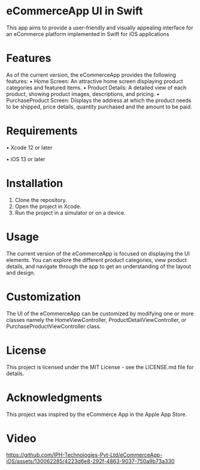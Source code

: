 # eCommerceApp UI in Swift

This app aims to provide a user-friendly and visually appealing interface for an eCommerce platform implemented in Swift for iOS applications
 
# Features

As of the current version, the eCommerceApp provides the following features:
•	Home Screen: An attractive home screen displaying product categories and featured items.
•	Product Details: A detailed view of each product, showing product images, descriptions, and pricing.
•	PurchaseProduct Screen: Displays the address at which the product needs to be shipped, price details, quantity purchased and the amount to be paid.
 
# Requirements
 
•	Xcode 12 or later

•	iOS 13 or later
 
# Installation
 
1.	Clone the repository.
2.	Open the project in Xcode.
3.	Run the project in a simulator or on a device.
 
# Usage

The current version of the eCommerceApp is focused on displaying the UI elements. You can explore the different product categories, view product details, and navigate through the app to get an understanding of the layout and design.
 
# Customization

The UI of the eCommerceApp can be customized by modifying one or more classes namely the HomeViewController, ProductDetailViewController, or PurchaseProductViewController class.

# License
This project is licensed under the MIT License - see the LICENSE.md file for details.

# Acknowledgments
This project was inspired by the eCommerce App in the Apple App Store.

# Video






https://github.com/IPH-Technologies-Pvt-Ltd/eCommerceApp-iOS/assets/130062285/4223d6e8-292f-4863-9037-750a9b73a330





